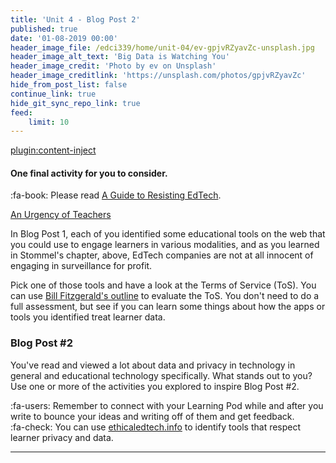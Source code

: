 ```yaml
---
title: 'Unit 4 - Blog Post 2'
published: true
date: '01-08-2019 00:00'
header_image_file: /edci339/home/unit-04/ev-gpjvRZyavZc-unsplash.jpg
header_image_alt_text: 'Big Data is Watching You'
header_image_credit: 'Photo by ev on Unsplash'
header_image_creditlink: 'https://unsplash.com/photos/gpjvRZyavZc'
hide_from_post_list: false
continue_link: true
hide_git_sync_repo_link: true
feed:
    limit: 10
---
```


[plugin:content-inject](_important-reminders)

#### One final activity for you to consider.

:fa-book: Please read [A Guide to Resisting EdTech](https://criticaldigitalpedagogy.pressbooks.com/chapter/a-guide-for-resisting-edtech-the-case-against-turnitin/).

<a class="embedly-card" data-card-controls="0" href="https://criticaldigitalpedagogy.pressbooks.com/chapter/a-guide-for-resisting-edtech-the-case-against-turnitin/">An Urgency of Teachers</a>
<script async src="//cdn.embedly.com/widgets/platform.js" charset="UTF-8"></script>

In Blog Post 1, each of you identified some educational tools on the web that you could use to engage learners in various modalities, and as you learned in Stommel's chapter, above, EdTech companies are not at all innocent of engaging in surveillance for profit.

Pick one of those tools and have a look at the Terms of Service (ToS). You can use [Bill Fitzgerald's outline](https://funnymonkey.com/2018/privacy-postcards-or-poison-pill-privacy) to evaluate the ToS. You don't need to do a full assessment, but see if you can learn some things about how the apps or tools you identified treat learner data.

### Blog Post #2

You've read and viewed a lot about data and privacy in technology in general and educational technology specifically. What stands out to you? Use one or more of the activities you explored to inspire Blog Post #2.

:fa-users: Remember to connect with your Learning Pod while and after you write to bounce your ideas and writing off of them and get feedback.  
:fa-check: You can use [ethicaledtech.info](https://ethicaledtech.info) to identify tools that respect learner privacy and data.

---
